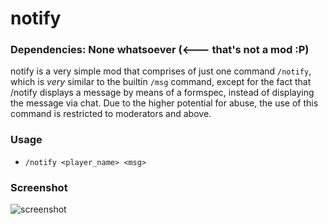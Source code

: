 # notify

### Dependencies: None whatsoever (<--- that's not a mod :P)

notify is a very simple mod that comprises of just one command `/notify`, which is _very_ similar to the builtin `/msg` command, except for the fact that /notify displays a message by means of a formspec, instead of displaying the message via chat. Due to the higher potential for abuse, the use of this command is restricted to moderators and above.

### Usage
- `/notify <player_name> <msg>`

### Screenshot
![screenshot](https://raw.githubusercontent.com/ClobberXD/notify/master/screenshot.png)
